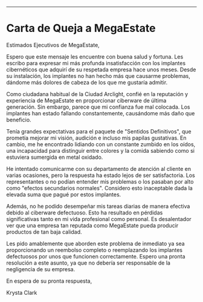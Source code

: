 
---

# Carta de Queja a MegaEstate

Estimados Ejecutivos de MegaEstate,

Espero que este mensaje les encuentre con buena salud y fortuna. Les escribo para expresar mi más profunda insatisfacción con los implantes cibernéticos que adquirí de su respetada empresa hace unos meses. Desde su instalación, los implantes no han hecho más que causarme problemas, dándome más dolores de cabeza de los que me gustaría admitir.

Como ciudadana habitual de la Ciudad Arclight, confié en la reputación y experiencia de MegaEstate en proporcionar ciberware de última generación. Sin embargo, parece que mi confianza fue mal colocada. Los implantes han estado fallando constantemente, causándome más daño que beneficio.

Tenía grandes expectativas para el paquete de "Sentidos Definitivos", que prometía mejorar mi visión, audición e incluso mis papilas gustativas. En cambio, me he encontrado lidiando con un constante zumbido en los oídos, una incapacidad para distinguir entre colores y la comida sabiendo como si estuviera sumergida en metal oxidado.

He intentado comunicarme con su departamento de atención al cliente en varias ocasiones, pero la respuesta ha estado lejos de ser satisfactoria. Los representantes o no podían entender mis problemas o los pasaban por alto como "efectos secundarios normales". Considero esto inaceptable dada la elevada suma que pagué por estos implantes.

Además, no he podido desempeñar mis tareas diarias de manera efectiva debido al ciberware defectuoso. Esto ha resultado en pérdidas significativas tanto en mi vida profesional como personal. Es desalentador ver que una empresa tan reputada como MegaEstate pueda producir productos de tan baja calidad.

Les pido amablemente que aborden este problema de inmediato ya sea proporcionando un reembolso completo o reemplazando los implantes defectuosos por unos que funcionen correctamente. Espero una pronta resolución a este asunto, ya que no debería ser responsable de la negligencia de su empresa.

En espera de su pronta respuesta,

Krysta Clark
